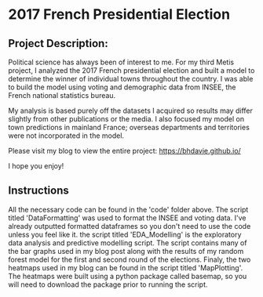 # 2017 French Presidential Election

## Project Description:
Political science has always been of interest to me. For my third Metis project, I analyzed the 2017 French presidential election and built a model to determine the winner of individual towns throughout the country. I was able to build the model using voting and demographic data from INSEE, the French national statistics bureau.

My analysis is based purely off the datasets I acquired so results may differ slightly from other publications or the media. I also focused my model on town predictions in mainland France; overseas departments and territories were not incorporated in the model. 

Please visit my blog to view the entire project: https://bhdavie.github.io/

I hope you enjoy!


## Instructions
All the necessary code can be found in the 'code' folder above. The script titled 'DataFormatting' was used to format the INSEE and voting data. I've already outputted formatted dataframes so you don't need to use the code unless you feel like it. the script titled 'EDA_Modelling' is the exploratory data analysis and predictive modelling script. The script contains many of the bar graphs used in my blog post along with the results of my random forest model for the first and second round of the elections. Finaly, the two heatmaps used in my blog can be found in the script titled 'MapPlotting'. The heatmaps were built using a python package called basemap, so you will need to download the package prior to running the script.